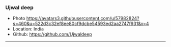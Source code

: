 ### Ujwal deep

- Photo https://avatars3.githubusercontent.com/u/57982824?s=460&u=522d3c32ef8ee80cf9dcbe54593ed2aa2747f931&v=4
- Location: India
- Github: https://github.com/Ujwaldeep

***
